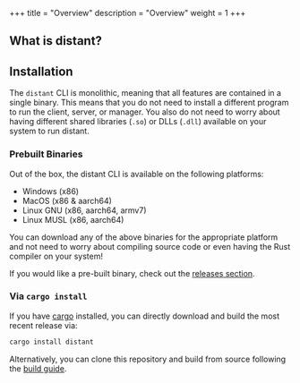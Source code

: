 +++
title = "Overview"
description = "Overview"
weight = 1
+++

## What is distant? 

## Installation

The `distant` CLI is monolithic, meaning that all features are
contained in a single binary. This means that you do not need to install
a different program to run the client, server, or manager. You also do not need
to worry about having different shared libraries (`.so`) or DLLs (`.dll`)
available on your system to run distant.

### Prebuilt Binaries

Out of the box, the distant CLI is available on the following platforms:

- Windows (x86)
- MacOS (x86 & aarch64)
- Linux GNU (x86, aarch64, armv7)
- Linux MUSL (x86, aarch64)

You can download any of the above binaries for the appropriate platform and not
need to worry about compiling source code or even having the Rust compiler on
your system!

If you would like a pre-built binary, check out the 
[releases section](https://github.com/chipsenkbeil/distant/releases).

### Via `cargo install`

If you have [cargo](https://github.com/rust-lang/cargo) installed, you can
directly download and build the most recent release via:

```bash
cargo install distant
```

Alternatively, you can clone this repository and build from source following
the [build guide](./BUILDING.md).
